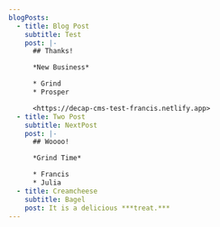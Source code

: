 ```yaml
---
blogPosts:
  - title: Blog Post
    subtitle: Test
    post: |-
      ## Thanks!

      *New Business*

      * Grind
      * Prosper

      <https://decap-cms-test-francis.netlify.app>
  - title: Two Post
    subtitle: NextPost
    post: |-
      ## Woooo!

      *Grind Time*

      * Francis
      * Julia
  - title: Creamcheese
    subtitle: Bagel
    post: It is a delicious ***treat.***
---
```

